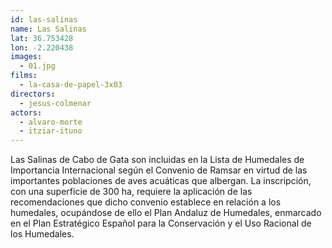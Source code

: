 ```yaml
---
id: las-salinas
name: Las Salinas
lat: 36.753428
lon: -2.220438
images:
  - 01.jpg
films:
  - la-casa-de-papel-3x03
directors:
  - jesus-colmenar
actors:
  - alvaro-morte
  - itziar-ituno
---
```


Las Salinas de Cabo de Gata son incluidas en la Lista de Humedales de
Importancia Internacional según el Convenio de Ramsar en virtud de las
importantes poblaciones de aves acuáticas que albergan. La inscripción, con una
superficie de 300 ha, requiere la aplicación de las recomendaciones que dicho
convenio establece en relación a los humedales, ocupándose de ello el Plan
Andaluz de Humedales, enmarcado en el Plan Estratégico Español para la
Conservación y el Uso Racional de los Humedales.
